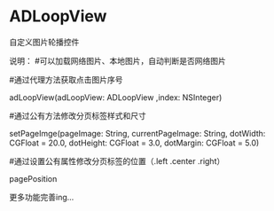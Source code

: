 # ADLoopView
自定义图片轮播控件

说明：
#可以加载网络图片、本地图片，自动判断是否网络图片

#通过代理方法获取点击图片序号

adLoopView(adLoopView: ADLoopView ,index: NSInteger)

#通过公有方法修改分页标签样式和尺寸

setPageImge(pageImage: String, currentPageImage: String, dotWidth: CGFloat = 20.0, dotHeight: CGFloat = 3.0, dotMargin: CGFloat = 5.0)

#通过设置公有属性修改分页标签的位置（.left .center .right）

pagePosition

更多功能完善ing...
